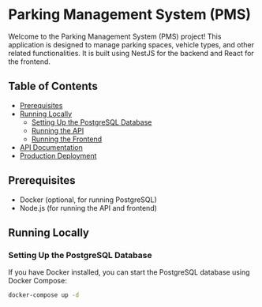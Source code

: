 # Parking Management System (PMS)

Welcome to the Parking Management System (PMS) project! This application is designed to manage parking spaces, vehicle types, and other related functionalities. It is built using NestJS for the backend and React for the frontend.

## Table of Contents

- [Prerequisites](#prerequisites)
- [Running Locally](#running-locally)
  - [Setting Up the PostgreSQL Database](#setting-up-the-postgresql-database)
  - [Running the API](#running-the-api)
  - [Running the Frontend](#running-the-frontend)
- [API Documentation](#api-documentation)
- [Production Deployment](#checking-in-production)

## Prerequisites

- Docker (optional, for running PostgreSQL)
- Node.js (for running the API and frontend)

## Running Locally

### Setting Up the PostgreSQL Database

If you have Docker installed, you can start the PostgreSQL database using Docker Compose:

```bash
docker-compose up -d
```

